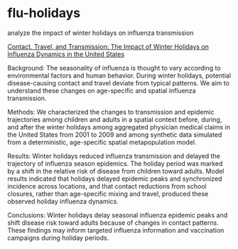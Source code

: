 # flu-holidays
analyze the impact of winter holidays on influenza transmission

[Contact, Travel, and Transmission: The Impact of Winter Holidays on Influenza Dynamics in the United States](https://doi.org/10.1093/infdis/jiw642)

Background:
The seasonality of influenza is thought to vary according to environmental factors and human behavior. During winter holidays, potential disease-causing contact and travel deviate from typical patterns. We aim to understand these changes on age-specific and spatial influenza transmission.

Methods:
We characterized the changes to transmission and epidemic trajectories among children and adults in a spatial context before, during, and after the winter holidays among aggregated physician medical claims in the United States from 2001 to 2009 and among synthetic data simulated from a deterministic, age-specific spatial metapopulation model.

Results:
Winter holidays reduced influenza transmission and delayed the trajectory of influenza season epidemics. The holiday period was marked by a shift in the relative risk of disease from children toward adults. Model results indicated that holidays delayed epidemic peaks and synchronized incidence across locations, and that contact reductions from school closures, rather than age-specific mixing and travel, produced these observed holiday influenza dynamics.

Conclusions:
Winter holidays delay seasonal influenza epidemic peaks and shift disease risk toward adults because of changes in contact patterns. These findings may inform targeted influenza information and vaccination campaigns during holiday periods.
